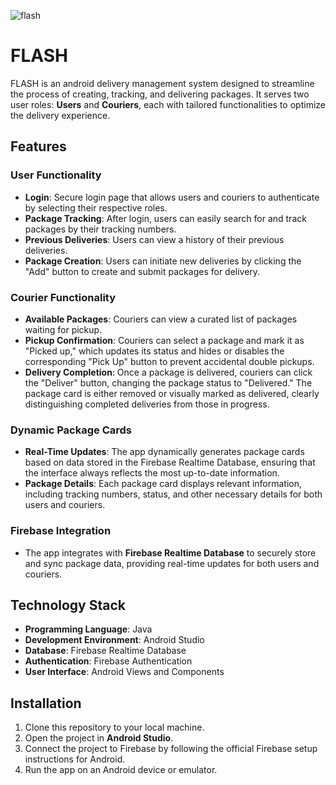 ![flash](https://github.com/user-attachments/assets/347d0b86-9dec-4552-93c8-f33846129496)

# FLASH

FLASH is an android delivery management system designed to streamline the process of creating, tracking, and delivering packages. It serves two user roles: **Users** and **Couriers**, each with tailored functionalities to optimize the delivery experience.

## Features

### User Functionality
- **Login**: Secure login page that allows users and couriers to authenticate by selecting their respective roles.
- **Package Tracking**: After login, users can easily search for and track packages by their tracking numbers.
- **Previous Deliveries**: Users can view a history of their previous deliveries.
- **Package Creation**: Users can initiate new deliveries by clicking the "Add" button to create and submit packages for delivery.

### Courier Functionality
- **Available Packages**: Couriers can view a curated list of packages waiting for pickup.
- **Pickup Confirmation**: Couriers can select a package and mark it as "Picked up," which updates its status and hides or disables the corresponding "Pick Up" button to prevent accidental double pickups.
- **Delivery Completion**: Once a package is delivered, couriers can click the "Deliver" button, changing the package status to "Delivered." The package card is either removed or visually marked as delivered, clearly distinguishing completed deliveries from those in progress.

### Dynamic Package Cards
- **Real-Time Updates**: The app dynamically generates package cards based on data stored in the Firebase Realtime Database, ensuring that the interface always reflects the most up-to-date information.
- **Package Details**: Each package card displays relevant information, including tracking numbers, status, and other necessary details for both users and couriers.

### Firebase Integration
- The app integrates with **Firebase Realtime Database** to securely store and sync package data, providing real-time updates for both users and couriers.

## Technology Stack
- **Programming Language**: Java
- **Development Environment**: Android Studio
- **Database**: Firebase Realtime Database
- **Authentication**: Firebase Authentication
- **User Interface**: Android Views and Components

## Installation
1. Clone this repository to your local machine.
2. Open the project in **Android Studio**.
3. Connect the project to Firebase by following the official Firebase setup instructions for Android.
4. Run the app on an Android device or emulator.


